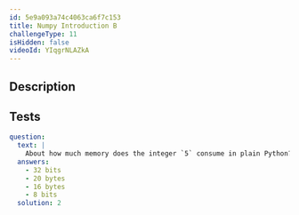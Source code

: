 ```yaml
---
id: 5e9a093a74c4063ca6f7c153
title: Numpy Introduction B
challengeType: 11
isHidden: false
videoId: YIqgrNLAZkA
---
```


## Description
<section id='description'>
</section>

## Tests
<section id='tests'>

```yml
question:
  text: |
    About how much memory does the integer `5` consume in plain Python?
  answers:
    - 32 bits
    - 20 bytes
    - 16 bytes
    - 8 bits
  solution: 2
```

</section>

